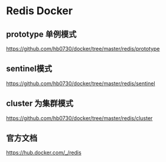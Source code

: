 # Redis Docker 

## prototype 单例模式
<https://github.com/hb0730/docker/tree/master/redis/prototype>
## sentinel模式
<https://github.com/hb0730/docker/tree/master/redis/sentinel>
## cluster 为集群模式
<https://github.com/hb0730/docker/tree/master/redis/cluster>
## 官方文档

<https://hub.docker.com/_/redis>